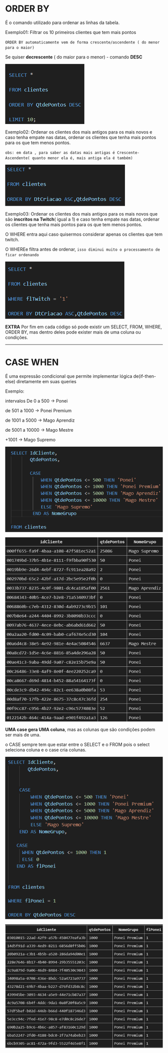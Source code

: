 # ORDER BY
É o comando utilizado para ordenar as linhas da tabela.

Exemplo01: Filtrar os 10 primeiros clientes que tem mais pontos 

`ORDER BY automaticamente vem de forma crescente/ascendente ( do menor para o maior)`

Se quiser **decrescente** ( do maior para o menor) - comando **DESC**

![order by 01](image-22.png)

Exemplo02: Ordenar os clientes dos mais antigos para os mais novos e caso tenha empate nas datas, ordenar os clientes que tenha mais pontos para os que tem menos pontos.

`obs: em data , para saber as datas mais antigas é Crescente-Ascendente( quanto menor ela é, mais antiga ela é também)`

![order by 02](image-23.png)

Exemplo03: Ordenar os clientes dos mais antigos para os mais novos que são **inscritos na Twitch**( igual a 1) e caso tenha empate nas datas, ordenar os clientes que tenha mais pontos para os que tem menos pontos.

O WHERE entra aqui caso quisermos considerar apenas os clientes que tem twitch.

O WHEREe filtra antes de ordenar, `isso diminui muito o processamento de ficar ordenando`

![order by 03](image-24.png)

**EXTRA** Por fim em cada código só pode existir um SELECT, FROM, WHERE, ORDER BY, mas dentro deles pode exister mais de uma coluna ou condições.

***
# CASE WHEN

É uma expressão condicional que permite implementar lógica de(if-then-else) diretamente em suas queries

Exemplo:

intervalos
 De 0 a 500 -> Ponei

de 501 a 1000 -> Ponei Premium

de 1001 a 5000 -> Mago Aprendiz

de 5001 a 10000 -> Mago Mestre

 +1001 -> Mago Supremo

 ![case when 01](image-26.png)

 ![tabela case when 01](image-27.png)

 **UMA case gera UMA coluna**, mas as colunas que são condições podem ser mais de uma.

 o CASE sempre tem que estar entre o SELECT e o FROM pois o select seleciona coluna e o case cria colunas.  

 ![case when 02](image-28.png)

 ![tabela case when 02](image-29.png)